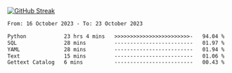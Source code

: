 [![GitHub Streak](https://streak-stats.demolab.com?user=renren-017&theme=sea&hide_border=true&background=DD272700)](https://git.io/streak-stats)

<!--START_SECTION:waka-->

```txt
From: 16 October 2023 - To: 23 October 2023

Python            23 hrs 4 mins   >>>>>>>>>>>>>>>>>>>>>>>>-   94.04 %
SQL               28 mins         -------------------------   01.97 %
YAML              28 mins         -------------------------   01.94 %
Text              15 mins         -------------------------   01.06 %
Gettext Catalog   6 mins          -------------------------   00.43 %
```

<!--END_SECTION:waka-->
